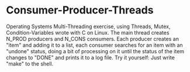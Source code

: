 # Consumer-Producer-Threads
Operating Systems Multi-Threading exercise, using Threads, Mutex, Condition-Variables wrote with C on Linux. The main thread creates N_PROD producers and N_CONS consumers. Each producer creates an "item" and adding it to a list, each consumer searches for an item with an "undone" status, doing a bit of processing on it until the status of the item changes to "DONE" and prints it to a log file. Try it yourself: Just write "make" to the shell.
